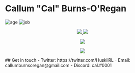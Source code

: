 # Callum "Cal" Burns-O'Regan
![age](https://img.shields.io/badge/Age-19yo-informational)
![job](https://img.shields.io/badge/Working%20as-University%20Student-informational)

<p align="center">
  <a href="https://github-readme-stats.vercel.app">
    <img src="https://github-readme-stats.vercel.app/api?username=CalRL&show_icons=true&theme=react" />
    <img src="https://github-readme-stats.vercel.app/api/top-langs/?username=CalRL&layout=compact&theme=react"/>
  </a>

</p>
<p align="center">
  <a href="https://github-readme-stats.vercel.app/">
    <img src="https://github-readme-stats.vercel.app/api/wakatime?username=calrl"/>
  </a>
</p>
<p align="center">
  <a href="https://skillicons.dev">
    <img src="https://skillicons.dev/icons?i=js,ts,html,css,react,nextjs,threejs,cs,php,py,ae)" />
  </a>
</p>
## Get in touch
- Twitter: https://twitter.com/HuskiiRL
- Email: callumburnsoregan@gmail.com
- Discord: cal.#0001
